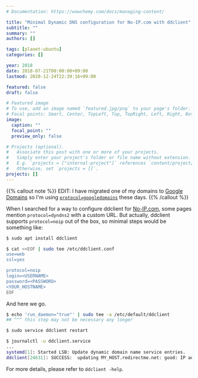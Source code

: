 ```yaml
---
# Documentation: https://wowchemy.com/docs/managing-content/

title: "Minimal Dynamic DNS configuration for No-IP.com with ddclient"
subtitle: ""
summary: ""
authors: []

tags: [planet-ubuntu]
categories: []

year: 2018
date: 2018-07-21T00:00:00+09:00
lastmod: 2020-12-24T22:39:16+09:00

featured: false
draft: false

# Featured image
# To use, add an image named `featured.jpg/png` to your page's folder.
# Focal points: Smart, Center, TopLeft, Top, TopRight, Left, Right, BottomLeft, Bottom, BottomRight.
image:
  caption: ""
  focal_point: ""
  preview_only: false

# Projects (optional).
#   Associate this post with one or more of your projects.
#   Simply enter your project's folder or file name without extension.
#   E.g. `projects = ["internal-project"]` references `content/project/deep-learning/index.md`.
#   Otherwise, set `projects = []`.
projects: []
---
```


{{% callout note %}}
EDIT: I have migrated one of my domains to [Google Domains](https://domains.google/) so I'm using [`protocol=googledomains`](https://support.google.com/domains/answer/6147083) these days.
{{% /callout %}}

When I searched for a way to configure ddclient for [No-IP.com](https://www.noip.com/), some pages mention `protocol=dyndns2` with a custom URL. But actually, ddclient supports `protocol=noip` out of the box, so minimal steps would be something like:

```bash
$ sudo apt install ddclient

$ cat <<EOF | sudo tee /etc/ddclient.conf
use=web
ssl=yes

protocol=noip
login=<USERNAME>
password=<PASSWORD>
<YOUR_HOSTNAME>
EOF
```

And here we go.

```bash
$ echo 'run_daemon="true"' | sudo tee -a /etc/default/ddclient
## ^^^ this step may not be necessary any longer

$ sudo service ddclient restart

$ journalctl -u ddclient.service
...
systemd[1]: Started LSB: Update dynamic domain name service entries.
ddclient[24631]: SUCCESS:  updating MY_HOST.redirectme.net: good: IP address set to 118.X.Y.Z
```

For more details, please refer to `ddclient -help`.
